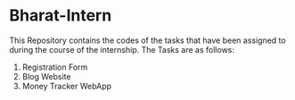 # Bharat-Intern
This Repository contains the codes of the tasks that have been assigned to during the course of the internship.
The Tasks are as follows: 
<ol>
  <li>Registration Form</li>
  <li>Blog Website</li>
  <li>Money Tracker WebApp</li>
</ol>

